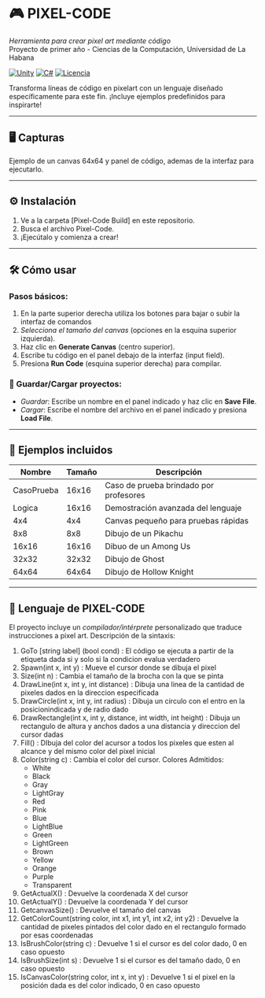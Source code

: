 # 🎮 PIXEL-CODE 
*Herramienta para crear pixel art mediante código*  
Proyecto de primer año - Ciencias de la Computación, Universidad de La Habana  

[![Unity](https://img.shields.io/badge/engine-Unity-000000.svg)](https://unity.com) [![C#](https://img.shields.io/badge/language-C%23-blueviolet.svg)](https://docs.microsoft.com/en-us/dotnet/csharp/) [![Licencia](https://img.shields.io/badge/license-MIT-green)](LICENSE)  

Transforma líneas de código en pixelart con un lenguaje diseñado específicamente para este fin. ¡Incluye ejemplos predefinidos para inspirarte!  

---

## 🖥 Capturas  


Ejemplo de un canvas 64x64 y panel de código, ademas de la interfaz para ejecutarlo.  

---

## ⚙ Instalación  
1. Ve a la carpeta [Pixel-Code Build] en este repositorio.  
2. Busca el archivo Pixel-Code.  
3. ¡Ejecútalo y comienza a crear!  

---

## 🛠 Cómo usar  
### Pasos básicos: 
1. En la parte superior derecha utiliza los botones para bajar o subir la interfaz de comandos
2. *Selecciona el tamaño del canvas* (opciones en la esquina superior izquierda).  
3. Haz clic en **Generate Canvas** (centro superior).  
4. Escribe tu código en el panel debajo de la interfaz (input field).  
5. Presiona **Run Code** (esquina superior derecha) para compilar.  

### 📂 Guardar/Cargar proyectos:  
- *Guardar*: Escribe un nombre en el panel indicado y haz clic en **Save File**.  
- *Cargar*: Escribe el nombre del archivo en el panel indicado y presiona **Load File**.  

---

## 🎨 Ejemplos incluidos  
| Nombre       | Tamaño  | Descripción                          |  
|--------------|---------|--------------------------------------|  
| CasoPrueba | 16x16   | Caso de prueba brindado por profesores |  
| Logica     | 16x16   | Demostración avanzada del lenguaje     |  
| 4x4        | 4x4     | Canvas pequeño para pruebas rápidas    | 
| 8x8        | 8x8     | Dibujo de un Pikachu                   | 
| 16x16      | 16x16   | Dibuo de un Among Us                   | 
| 32x32      | 32x32   | Dibujo de Ghost                        | 
| 64x64      | 64x64   | Dibujo de Hollow Knight                |  

---

## 🧠 Lenguaje de PIXEL-CODE  
El proyecto incluye un *compilador/intérprete* personalizado que traduce instrucciones a pixel art. Descripción de la sintaxis:
1. GoTo [string label] (bool cond)   : El código se ejecuta a partir de la etiqueta dada si y solo si la condicion evalua verdadero
2. Spawn(int x, int y)  :  Mueve el cursor donde se dibuja el pixel
3. Size(int n)        :  Cambia el tamaño de la brocha con la que se pinta
4. DrawLine(int x, int y, int distance)   : Dibuja una linea de la cantidad de pixeles dados en la direccion especificada
5. DrawCircle(int x, int y, int radius)   : Dibuja un circulo con el entro en la posicionindicada y de radio dado
6. DrawRectangle(int x, int y, distance, int width, int height)    :  Dibuja un rectangulo de altura y anchos dados a una distancia y direccion del cursor dadas 
7. Fill()           :  DIbuja del color del acursor a todos los pixeles que esten al alcance y del mismo color del pixel inicial
8. Color(string c)      : Cambia el color del cursor. Colores Admitidos:
     - White
     - Black
     - Gray
     - LightGray
     - Red
     - Pink
     - Blue
     - LightBlue
     - Green
     - LightGreen
     - Brown
     - Yellow
     - Orange
     - Purple
     - Transparent
9. GetActualX()       : Devuelve la coordenada X del cursor
10. GetActualY()       : Devuelve la coordenada Y del cursor
11. GetcanvasSize()    : Devuelve el tamaño del canvas
12. GetColorCount(string color, int x1, int y1, int x2, int y2)    :  Devuelve la cantidad de pixeles pintados del color dado en el rectangulo formado por esas coordenadas
13. IsBrushColor(string c)    : Devuelve 1 si el cursor es del color dado, 0 en caso opuesto
14. IsBrushSize(int s)    : Devuelve 1 si el cursor es del tamaño dado, 0 en caso opuesto
15. IsCanvasColor(string color, int x, int y)   : Devuelve 1 si el pixel en la posición dada es del color indicado, 0 en caso opuesto
